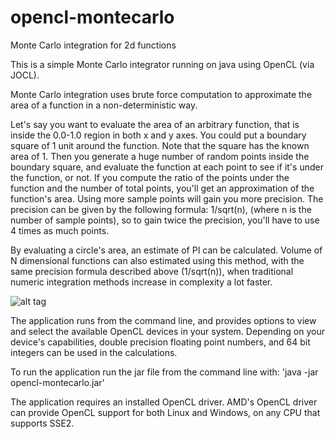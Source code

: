 # opencl-montecarlo
Monte Carlo integration for 2d functions

This is a simple Monte Carlo integrator running on java using OpenCL (via JOCL).

Monte Carlo integration uses brute force computation to approximate the area of a function in a non-deterministic way.

Let's say you want to evaluate the area of an arbitrary function, that is inside the 0.0-1.0 region in both x and y axes. You could put a boundary square of 1 unit around the function. Note that the square has the known area of 1. Then you generate a huge number of random points inside the boundary square, and evaluate the function at each point to see if it's under the function, or not. If you compute the ratio of the points under the function and the number of total points, you'll get an approximation of the function's area. Using more sample points will gain you more precision. The precision can be given by the following formula: 1/sqrt(n), (where n is the number of sample points), so to gain twice the precision, you'll have to use 4 times as much points. 

By evaluating a circle's area, an estimate of PI can be calculated. Volume of N dimensional functions can also estimated using this method, with the same precision formula described above (1/sqrt(n)), when traditional numeric integration methods increase in complexity a lot faster.

![alt tag](https://upload.wikimedia.org/wikipedia/commons/b/b0/MonteCarloIntegrationCircle.png)

The application runs from the command line, and provides options to view and select the available OpenCL devices in your system. Depending on your device's capabilities, double precision floating point numbers, and 64 bit integers can be used in the calculations.

To run the application run the jar file from the command line with:
'java -jar opencl-montecarlo.jar'

The application requires an installed OpenCL driver. AMD's OpenCL driver can provide OpenCL support for both Linux and Windows, on any CPU that supports SSE2.
